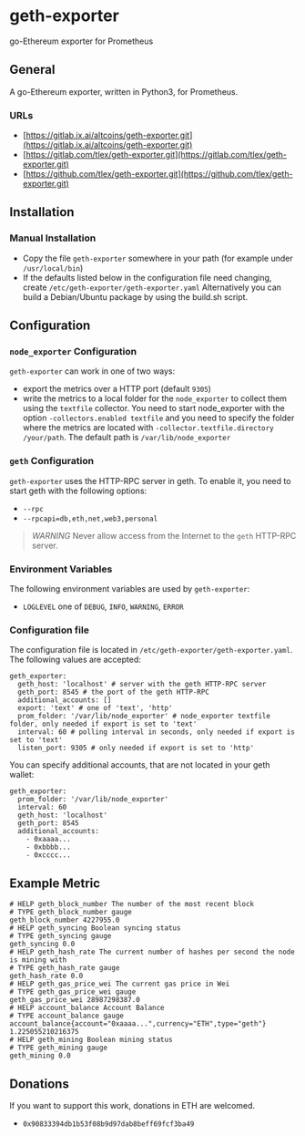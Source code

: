 # geth-exporter
go-Ethereum exporter for Prometheus

## General
A go-Ethereum exporter, written in Python3, for Prometheus.
### URLs
*   [https://gitlab.ix.ai/altcoins/geth-exporter.git](https://gitlab.ix.ai/altcoins/geth-exporter.git)
*   [https://gitlab.com/tlex/geth-exporter.git](https://gitlab.com/tlex/geth-exporter.git)
*   [https://github.com/tlex/geth-exporter.git](https://github.com/tlex/geth-exporter.git)

## Installation
### Manual Installation
*   Copy the file `geth-exporter` somewhere in your path (for example under `/usr/local/bin`)
*   If the defaults listed below in the configuration file need changing, create `/etc/geth-exporter/geth-exporter.yaml`
Alternatively you can build a Debian/Ubuntu package by using the build.sh script.

## Configuration
### `node_exporter` Configuration
`geth-exporter` can work in one of two ways:
*   export the metrics over a HTTP port (default `9305`)
*   write the metrics to a local folder for the `node_exporter` to collect them using the `textfile` collector. You need
to start node_exporter with the option `-collectors.enabled textfile` and you need to specify the folder where the
metrics are located with `-collector.textfile.directory /your/path`. The default path is `/var/lib/node_exporter`

### `geth` Configuration
`geth-exporter` uses the HTTP-RPC server in geth. To enable it, you need to start geth with the following options:
*   `--rpc`
*   `--rpcapi=db,eth,net,web3,personal`

> *WARNING* Never allow access from the Internet to the `geth` HTTP-RPC server.

### Environment Variables
The following environment variables are used by `geth-exporter`:
*   `LOGLEVEL` one of `DEBUG`, `INFO`, `WARNING`, `ERROR`

### Configuration file
The configuration file is located in `/etc/geth-exporter/geth-exporter.yaml`. The following values are accepted:
```
geth_exporter:
  geth_host: 'localhost' # server with the geth HTTP-RPC server
  geth_port: 8545 # the port of the geth HTTP-RPC
  additional_accounts: []
  export: 'text' # one of 'text', 'http'
  prom_folder: '/var/lib/node_exporter' # node_exporter textfile folder, only needed if export is set to 'text'
  interval: 60 # polling interval in seconds, only needed if export is set to 'text'
  listen_port: 9305 # only needed if export is set to 'http'
```

You can specify additional accounts, that are not located in your geth wallet:
```
geth_exporter:
  prom_folder: '/var/lib/node_exporter'
  interval: 60
  geth_host: 'localhost'
  geth_port: 8545
  additional_accounts:
    - 0xaaaa...
    - 0xbbbb...
    - 0xcccc...
```

## Example Metric
```
# HELP geth_block_number The number of the most recent block
# TYPE geth_block_number gauge
geth_block_number 4227955.0
# HELP geth_syncing Boolean syncing status
# TYPE geth_syncing gauge
geth_syncing 0.0
# HELP geth_hash_rate The current number of hashes per second the node is mining with
# TYPE geth_hash_rate gauge
geth_hash_rate 0.0
# HELP geth_gas_price_wei The current gas price in Wei
# TYPE geth_gas_price_wei gauge
geth_gas_price_wei 28987298387.0
# HELP account_balance Account Balance
# TYPE account_balance gauge
account_balance{account="0xaaaa...",currency="ETH",type="geth"} 1.225055210216375
# HELP geth_mining Boolean mining status
# TYPE geth_mining gauge
geth_mining 0.0
```

## Donations
If you want to support this work, donations in ETH are welcomed.
*   `0x90833394db1b53f08b9d97dab8beff69fcf3ba49`
